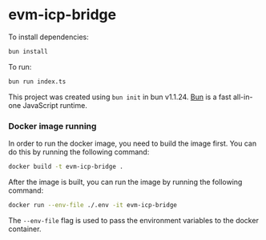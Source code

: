 # evm-icp-bridge

To install dependencies:

```bash
bun install
```

To run:

```bash
bun run index.ts
```

This project was created using `bun init` in bun v1.1.24. [Bun](https://bun.sh) is a fast all-in-one JavaScript runtime.



### Docker image running

In order to run the docker image, you need to build the image first. You can do this by running the following command:

```bash
docker build -t evm-icp-bridge .
```

After the image is built, you can run the image by running the following command:

```bash
docker run --env-file ./.env -it evm-icp-bridge
```

The `--env-file` flag is used to pass the environment variables to the docker container.